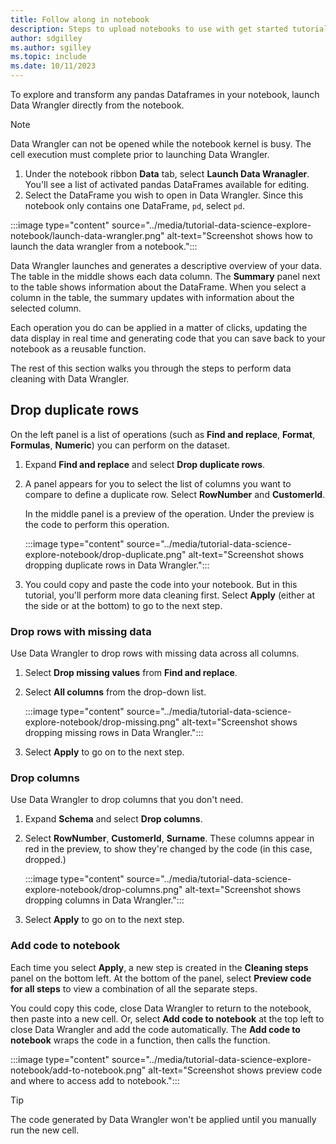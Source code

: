 ```yaml
---
title: Follow along in notebook
description: Steps to upload notebooks to use with get started tutorials.
author: sdgilley
ms.author: sgilley
ms.topic: include
ms.date: 10/11/2023
---
```


To explore and transform any pandas Dataframes in your notebook, launch Data Wrangler directly from the notebook.

>[!NOTE]
>Data Wrangler can not be opened while the notebook kernel is busy. The cell execution must complete prior to launching Data Wrangler.

1. Under the notebook ribbon **Data** tab, select **Launch Data Wranagler**. You'll see a list of activated pandas DataFrames available for editing. 
1. Select the DataFrame you wish to open in Data Wrangler. Since this notebook only contains one DataFrame, `pd`, select `pd`.

:::image type="content" source="../media/tutorial-data-science-explore-notebook/launch-data-wrangler.png" alt-text="Screenshot shows how to launch the data wrangler from a notebook.":::

Data Wrangler launches and generates a descriptive overview of your data. The table in the middle shows each data column. The **Summary** panel next to the table shows information about the DataFrame. When you select a column in the table, the summary updates with information about the selected column.

Each operation you do can be applied in a matter of clicks, updating the data display in real time and generating code that you can save back to your notebook as a reusable function.  

The rest of this section walks you through the steps to perform data cleaning with Data Wrangler.

## Drop duplicate rows

On the left panel is a list of operations (such as **Find and replace**, **Format**, **Formulas**, **Numeric**) you can perform on the dataset. 

1. Expand **Find and replace** and select **Drop duplicate rows**.
1. A panel appears for you to select the list of columns you want to compare to define a duplicate row. Select **RowNumber** and **CustomerId**.

    In the middle panel is a preview of the operation. Under the preview is the code to perform this operation.

    :::image type="content" source="../media/tutorial-data-science-explore-notebook/drop-duplicate.png" alt-text="Screenshot shows dropping duplicate rows in Data Wrangler.":::
    

1. You could copy and paste the code into your notebook. But in this tutorial, you'll perform more data cleaning first. Select **Apply** (either at the side or at the bottom) to go to the next step.

### Drop rows with missing data

Use Data Wrangler to drop rows with missing data across all columns.

1. Select **Drop missing values** from **Find and replace**.
1. Select **All columns** from the drop-down list.

    :::image type="content" source="../media/tutorial-data-science-explore-notebook/drop-missing.png" alt-text="Screenshot shows dropping missing rows in Data Wrangler.":::

1. Select **Apply** to go on to the next step.


### Drop columns

Use Data Wrangler to drop columns that you don't need.

1. Expand **Schema** and select **Drop columns**.
1. Select **RowNumber**, **CustomerId**, **Surname**.  These columns appear in red in the preview, to show they're changed by the code (in this case, dropped.)

    :::image type="content" source="../media/tutorial-data-science-explore-notebook/drop-columns.png" alt-text="Screenshot shows dropping columns in Data Wrangler.":::

1. Select **Apply** to go on to the next step.

### Add code to notebook

Each time you select **Apply**, a new step is created in the **Cleaning steps** panel on the bottom left. At the bottom of the panel, select **Preview code for all steps** to view a combination of all the separate steps.

You could copy this code, close Data Wrangler to return to the notebook, then paste into a new cell. Or, select **Add code to notebook** at the top left to close Data Wrangler and add the code automatically. The **Add code to notebook** wraps the code in a function, then calls the function.  

:::image type="content" source="../media/tutorial-data-science-explore-notebook/add-to-notebook.png" alt-text="Screenshot shows preview code and where to access add to notebook.":::

> [!TIP]
> The code generated by Data Wrangler won't be applied until you manually run the new cell.